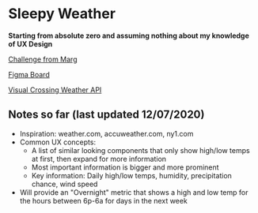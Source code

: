 # Sleepy Weather

**Starting from absolute zero and assuming nothing about my knowledge of UX Design**

[Challenge from Marg](https://gist.github.com/margueriteroth/6823fcc6eeec9c11d9162a6d22c7fb0e)

[Figma Board](https://www.figma.com/file/5BX1WSvlqPlKQYFADp57ni/SleepyWeather?node-id=0%3A1)

[Visual Crossing Weather API](https://www.visualcrossing.com/resources/documentation/weather-api/weather-api-documentation/)

## Notes so far (last updated 12/07/2020)

* Inspiration: weather.com, accuweather.com, ny1.com
* Common UX concepts:
  * A list of similar looking components that only show high/low temps at first, then expand for more information
  * Most important information is bigger and more prominent
  * Key information: Daily high/low temps, humidity, precipitation chance, wind speed
* Will provide an "Overnight" metric that shows a high and low temp for the hours between 6p-6a for days in the next week